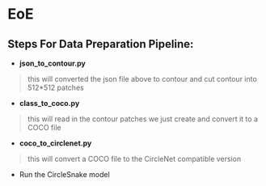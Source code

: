 # EoE

## Steps For Data Preparation Pipeline:
- **json_to_contour.py**
> this will converted the json file above to contour and cut contour into 512*512 patches


- **class_to_coco.py**
> this will read in the contour patches we just create and convert it to a COCO file


- **coco_to_circlenet.py**  
> this will convert a COCO file to the CircleNet compatible version


- Run the CircleSnake model
